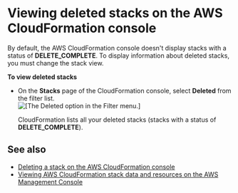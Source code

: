 # Viewing deleted stacks on the AWS CloudFormation console<a name="cfn-console-view-deleted-stacks"></a>

By default, the AWS CloudFormation console doesn't display stacks with a status of **DELETE_COMPLETE**\. To display information about deleted stacks, you must change the stack view\.

**To view deleted stacks**

- On the **Stacks** page of the CloudFormation console, select **Deleted** from the filter list\.  
  ![[The Deleted option in the Filter menu.]](http://docs.aws.amazon.com/AWSCloudFormation/latest/UserGuide/images/console-stack-filter-deleted.png)

  CloudFormation lists all your deleted stacks \(stacks with a status of **DELETE_COMPLETE**\)\.

## See also<a name="cfn-console-view-deleted-stacks-seealso"></a>

- [Deleting a stack on the AWS CloudFormation console](cfn-console-delete-stack.md)
- [Viewing AWS CloudFormation stack data and resources on the AWS Management Console](cfn-console-view-stack-data-resources.md)
